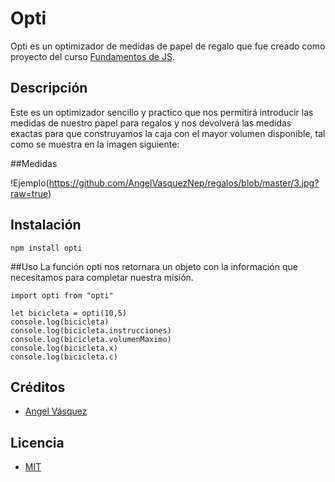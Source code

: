 # Opti

Opti es un optimizador de medidas de papel de regalo que fue creado como proyecto del curso [Fundamentos de JS](www.platzi.com/js).

## Descripción

Este es un optimizador sencillo y practico que nos permitirá introducir las medidas de nuestro papel para regalos y nos devolverá las medidas exactas para que construyamos la caja con el mayor volumen disponible, tal como se muestra en la imagen siguiente:

##Medidas

!Ejemplo(https://github.com/AngelVasquezNep/regalos/blob/master/3.jpg?raw=true)

## Instalación

```
npm install opti
```

##Uso
La función opti nos retornara un objeto con la información que necesitamos para completar nuestra misión.

```
import opti from "opti"

let bicicleta = opti(10,5)
console.log(bicicleta)
console.log(bicicleta.instrucciones)
console.log(bicicleta.volumenMaximo)
console.log(bicicleta.x)
console.log(bicicleta.c)

```

 ## Créditos

 - [Angel Vásquez](https://twitter.com/angelmathy)

 ## Licencia
 - [MIT](https://opensource.org/licenses/MIT)
